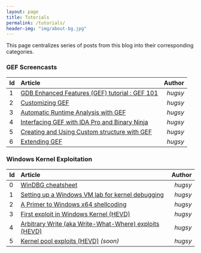 ```yaml
---
layout: page
title: Tutorials
permalink: /tutorials/
header-img: "img/about-bg.jpg"
---
```


This page centralizes series of posts from this blog into their corresponding
categories.


### GEF Screencasts ###

| Id | Article | Author  |
|:---|:--------|--------:|
| 1 | [GDB Enhanced Features (GEF) tutorial : GEF 101](https://www.youtube.com/watch?v=KWG7prhH-ks) | _hugsy_ |
| 2 | [Customizing GEF](https://www.youtube.com/watch?v=Pnv-FeWu4DE)  | _hugsy_  |
| 3 | [Automatic Runtime Analysis with GEF](https://www.youtube.com/watch?v=DoGPfi9zs6M)  | _hugsy_  |
| 4 | [Interfacing GEF with IDA Pro and Binary Ninja](https://www.youtube.com/watch?v=QJKmcZumWyA)  | _hugsy_  |
| 5 | [Creating and Using Custom structure with GEF](https://www.youtube.com/watch?v=pid2aW7Bt_w)  | _hugsy_  |
| 6 | [Extending GEF](https://www.youtube.com/watch?v=QsBn1nIOnWk)  | _hugsy_  |


### Windows Kernel Exploitation  ###

| Id | Article | Author  |
|:---|:--------|--------:|
| 0  | [WinDBG cheatsheet](https://github.com/hugsy/defcon_27_windbg_workshop/blob/master/windbg_cheatsheet.md) | _hugsy_ |
| 1  | [Setting up a Windows VM lab for kernel debugging](/2017/08/07/setting-up-a-windows-vm-lab-for-kernel-debugging) | _hugsy_ |
| 2  | [A Primer to Windows x64 shellcoding](/2017/08/14/a-primer-to-windows-x64-shellcoding) | _hugsy_  |
| 3  | [First exploit in Windows Kernel (HEVD)](/2017/08/18/first-exploit-in-windows-kernel-hevd) | _hugsy_  |
| 4  | [Arbitrary Write (aka Write-What-Where) exploits (HEVD)](/2017/08/31/arbitrary-write-primitive-in-windows-kernel-hevd/) | _hugsy_  |
| 5  | [Kernel pool exploits (HEVD)](#) _(soon)_ | _hugsy_  |



